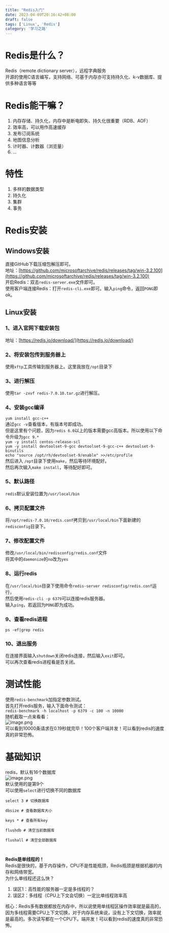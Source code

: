 ```yaml
---
title: "Redis入门"
date: 2023-04-09T20:16:42+08:00
draft: false
tags: ['Linux', 'Redis']
category: '学习之路'
---
```


<a name="bdU3F"></a>

# Redis是什么？

Redis（remote dictionary server），远程字典服务<br />开源的使用C语言编写，支持网络、可基于内存亦可支持持久化、k-v数据库、提供多种语言等等
<a name="XhK28"></a>

# Redis能干嘛？

1. 内存存储、持久化，内存中是断电即失、持久化很重要（RDB、AOF）
2. 效率高，可以用作高速缓存
3. 发布订阅系统
4. 地图信息分析
5. 计时器、计数器（浏览量）
6. ...
   <a name="lDB6Q"></a>

# 特性

1. 多样的数据类型
2. 持久化
3. 集群
4. 事务
   <a name="oDGhv"></a>

# Redis安装

<a name="N4aI2"></a>

## Windows安装

直接GitHub下载压缩包解压即可。<br />地址：[https://github.com/microsoftarchive/redis/releases/tag/win-3.2.100](https://github.com/microsoftarchive/redis/releases/tag/win-3.2.100)<br />开启Redis：双击`redis-server.exe`文件即可。<br />使用客户端连接Redis：打开`redis-cli.exe`即可。输入`ping`命令，返回`PONG`即ok。
<a name="M5IP7"></a>

## Linux安装

<a name="LP3Oz"></a>

### 1、进入官网下载安装包

地址：[https://redis.io/download/](https://redis.io/download/)
<a name="LeFRj"></a>

### 2、将安装包传到服务器上

使用`xftp`工具传输到服务器上。这里我放在`/opt`目录下
<a name="JGFTx"></a>

### 3、进行解压

使用`tar -zxvf redis-7.0.10.tar.gz`进行解压。
<a name="vbDVj"></a>

### 4、安装gcc编译

`yum install gcc-c++`<br />通过`gcc -v`查看版本，有版本号即成功。<br />但是这里有个问题，因为`redis 6.0`以上的版本需要gcc高版本。所以使用以下命令升级为`gcc 9.*`<br />`yum -y install centos-release-scl`<br />`yum -y install devtoolset-9-gcc devtoolset-9-gcc-c++ devtoolset-9-binutils`<br />`echo "source /opt/rh/devtoolset-9/enable" >>/etc/profile`<br />然后进入 `/opt`目录下使用`make`，然后等待环境配好。<br />然后再次输入`make install`，等待配好即可。
<a name="rUKdc"></a>

### 5、默认路径

`redis`默认安装位置为`/usr/local/bin`
<a name="cyDDt"></a>

### 6、拷贝配置文件

将`/opt/redis-7.0.10/redis.conf`拷贝到`/usr/local/bin`下面新建的`redisconfig`目录下。
<a name="a9Z8t"></a>

### 7、修改配置文件

修改`/usr/local/bin/redisconfig/redis.conf`文件<br />将其中的`daemonize`的`no`改为`yes`
<a name="m2jF9"></a>

### 8、运行redis

在`/usr/local/bin`目录下使用命令`redis-server redisconfig/redis.conf`运行，<br />然后使用`redis-cli -p 6379`可以连接redis服务器。<br />输入`ping`，若返回为`PONG`即为成功。
<a name="ez9Qm"></a>

### 9、查看redis进程

`ps -ef|grep redis`
<a name="hiFnn"></a>

### 10、退出服务

在连接界面输入`shutdown`关闭redis连接，然后输入`exit`即可。<br />可以再次查看redis进程看是否关闭。
<a name="Ykcff"></a>

# 测试性能

使用`redis-benchmark`加指定参数测试。<br />首先打开redis服务，输入下面命令测试：<br />`redis-benchmark -h localhost -p 6379 -c 100 -n 10000`<br />随机截取一点来看看：<br />![image.png](https://cdn.nlark.com/yuque/0/2023/png/35204765/1681036770515-5c576693-ef14-4dd6-ada5-6a5e2170d026.png#averageHue=%230d0a07&clientId=u9a29a9c1-a5ab-4&from=paste&height=259&id=u907f1a0d&name=image.png&originHeight=259&originWidth=583&originalType=binary&ratio=1&rotation=0&showTitle=false&size=22224&status=done&style=none&taskId=u6bc25a98-7e01-45e1-a25b-6a62022779a&title=&width=583)<br />可以看到10000条请求在0.19秒就完毕！100个客户端并发！可以看到redis的速度真的非常恐怖。
<a name="KOXAK"></a>

# 基础知识

redis，默认有16个数据库<br />![image.png](https://cdn.nlark.com/yuque/0/2023/png/35204765/1681112343086-f25fb47f-5b01-4da4-a118-bcbca7bdd6ab.png#averageHue=%23040403&clientId=u3186587e-503f-4&from=paste&height=79&id=u6880358e&name=image.png&originHeight=79&originWidth=532&originalType=binary&ratio=1&rotation=0&showTitle=false&size=7929&status=done&style=none&taskId=u1e458c7c-5347-4232-a41b-8241aca4d6c&title=&width=532)<br />默认使用的是第9个<br />可以使用`select`进行切换不同的数据库

```shell
select 3 # 切换数据库

dbsize # 查看数据库大小

keys * # 查看所有key

flushdb # 清空当前数据库

flushall # 清空全部数据库



```

**Redis是单线程的！**<br />Redis是很快的，基于内存操作，CPU不是性能瓶颈，Redis瓶颈是根据机器的内存和网络带宽。<br />为什么单线程还这么快？

1. 误区1：高性能的服务器一定是多线程的？
2. 误区2：多线程（CPU上下文会切换）一定比单线程效率高

核心：Redis多有数据都放在内存中，所以说使用单线程区操作效率就是最高的，因为多线程需要CPU上下文切换，对于内存系统来说，没有上下文切换，效率就是最高的。多次读写都在一个CPU下。端并发！可以看到redis的速度真的非常恐怖。
